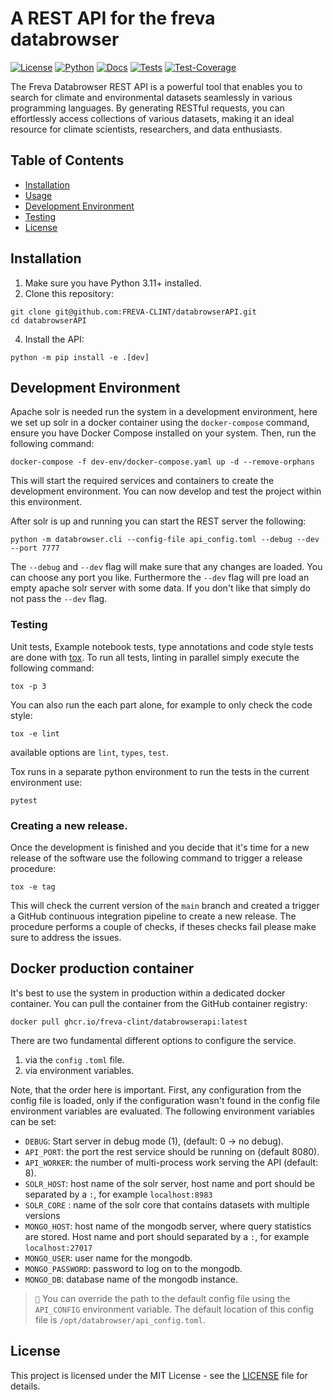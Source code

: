 # A REST API for the freva databrowser

[![License](https://img.shields.io/badge/License-BSD-purple.svg)](LICENSE)
[![Python](https://img.shields.io/badge/python-3.12-red.svg)](https://www.python.org/downloads/release/python-312/)
[![Docs](https://img.shields.io/badge/API-Doc-green.svg)](https://freva-clint.github.io/databrowserAPI)
[![Tests](https://github.com/FREVA-CLINT/databrowserAPI/actions/workflows/ci_job.yml/badge.svg)](https://github.com/FREVA-CLINT/databrowserAPI/actions)
[![Test-Coverage](https://codecov.io/github/FREVA-CLINT/databrowserAPI/branch/init/graph/badge.svg?token=dGhXxh7uP3)](https://codecov.io/github/FREVA-CLINT/databrowserAPI)

The Freva Databrowser REST API is a powerful tool that enables you to search
for climate and environmental datasets seamlessly in various programming
languages. By generating RESTful requests, you can effortlessly access
collections of various datasets, making it an ideal resource for climate
scientists, researchers, and data enthusiasts.

## Table of Contents

- [Installation](#installation)
- [Usage](#usage)
- [Development Environment](#development-environment)
- [Testing](#testing)
- [License](#license)

## Installation

1. Make sure you have Python 3.11+ installed.
2. Clone this repository:

```console
git clone git@github.com:FREVA-CLINT/databrowserAPI.git
cd databrowserAPI
```

4. Install the API:

```console
python -m pip install -e .[dev]
```

## Development Environment
Apache solr is needed run the system in a development environment, here we
set up solr in a docker container using the `docker-compose` command, ensure
you have Docker Compose installed on your system.
Then, run the following command:

```console
docker-compose -f dev-env/docker-compose.yaml up -d --remove-orphans
```
This will start the required services and containers to create the development
environment. You can now develop and test the project within this environment.

After solr is up and running you can start the REST server the following:

```console
python -m databrowser.cli --config-file api_config.toml --debug --dev --port 7777
```

The ``--debug`` and ``--dev`` flag will make sure that any changes are loaded.
You can choose any port you like. Furthermore the ``--dev`` flag will pre
load an empty apache solr server with some data. If you don't like that
simply do not pass the ``--dev`` flag.

### Testing

Unit tests, Example notebook tests, type annotations and code style tests
are done with [tox](https://tox.wiki/en/latest/). To run all tests, linting
in parallel simply execute the following command:

```console
tox -p 3
```
You can also run the each part alone, for example to only check the code style:

```console
tox -e lint
```
available options are ``lint``, ``types``, ``test``.

Tox runs in a separate python environment to run the tests in the current
environment use:

```console
pytest
```
### Creating a new release.

Once the development is finished and you decide that it's time for a new
release of the software use the following command to trigger a release
procedure:

```console
tox -e tag
```

This will check the current version of the `main` branch and created a trigger
a GitHub continuous integration pipeline to create a new release. The procedure
performs a couple of checks, if theses checks fail please make sure to address
the issues.

## Docker production container
It's best to use the system in production within a dedicated docker container.
You can pull the container from the GitHub container registry:

```console
docker pull ghcr.io/freva-clint/databrowserapi:latest
```

There are two fundamental different options to configure the service.

1. via the `config` ``.toml`` file.
2. via environment variables.

Note, that the order here is important. First, any configuration from the
config file is loaded, only if the configuration wasn't found in the config
file environment variables are evaluated. The following environment
variables can be set:

- ``DEBUG``: Start server in debug mode (1), (default: 0 -> no debug).
- ``API_PORT``: the port the rest service should be running on (default 8080).
- ``API_WORKER``: the number of multi-process work serving the API (default: 8).
- ``SOLR_HOST``: host name of the solr server, host name and port should be
                 separated by a ``:``, for example ``localhost:8983``
- ``SOLR_CORE`` : name of the solr core that contains datasets with multiple
                  versions
- ``MONGO_HOST``: host name of the mongodb server, where query statistics are
                 stored. Host name and port should separated by a ``:``, for
                 example ``localhost:27017``
- ``MONGO_USER``: user name for the mongodb.
- ``MONGO_PASSWORD``: password to log on to the mongodb.
- ``MONGO_DB``: database name of the mongodb instance.

> ``📝`` You can override the path to the default config file using the ``API_CONFIG``
         environment variable. The default location of this config file is
         ``/opt/databrowser/api_config.toml``.

## License

This project is licensed under the MIT License - see the [LICENSE](LICENSE) file for details.
